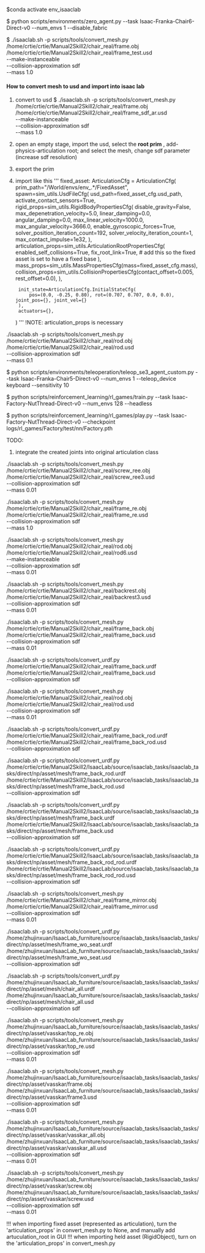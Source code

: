 $conda activate env_isaaclab


$ python scripts/environments/zero_agent.py --task Isaac-Franka-Chair6-Direct-v0 --num_envs 1 --disable_fabric

$ ./isaaclab.sh -p scripts/tools/convert_mesh.py \
  /home/crtie/crtie/Manual2Skill2/chair_real/frame.obj \
  /home/crtie/crtie/Manual2Skill2/chair_real/frame_test.usd \
  --make-instanceable \
  --collision-approximation sdf \
  --mass 1.0


#### How to convert mesh to usd and import into isaac lab
1. convert to usd
$ ./isaaclab.sh -p scripts/tools/convert_mesh.py \
  /home/crtie/crtie/Manual2Skill2/chair_real/frame.obj \
  /home/crtie/crtie/Manual2Skill2/chair_real/frame_sdf_ar.usd \
  --make-instanceable \
  --collision-approximation sdf \
  --mass 1.0

2. open an empty stage, import the usd, select the **root prim** , add-physics-articulation root; and select the mesh, change sdf parameter (increase sdf resolution)
3. export the prim
4. import like this
  '''
    fixed_asset: ArticulationCfg = ArticulationCfg(
        prim_path="/World/envs/env_.*/FixedAsset",
        spawn=sim_utils.UsdFileCfg(
            usd_path=fixed_asset_cfg.usd_path,
            activate_contact_sensors=True,
            rigid_props=sim_utils.RigidBodyPropertiesCfg(
                disable_gravity=False,
                max_depenetration_velocity=5.0,
                linear_damping=0.0,
                angular_damping=0.0,
                max_linear_velocity=1000.0,
                max_angular_velocity=3666.0,
                enable_gyroscopic_forces=True,
                solver_position_iteration_count=192,
                solver_velocity_iteration_count=1,
                max_contact_impulse=1e32,
            ),
            articulation_props=sim_utils.ArticulationRootPropertiesCfg(
                enabled_self_collisions=True,
                fix_root_link=True,  # add this so the fixed asset is set to have a fixed base
            ),
            mass_props=sim_utils.MassPropertiesCfg(mass=fixed_asset_cfg.mass),
            collision_props=sim_utils.CollisionPropertiesCfg(contact_offset=0.005, rest_offset=0.0),
        ),

        init_state=ArticulationCfg.InitialStateCfg(
            pos=(0.0, -0.25, 0.80), rot=(0.707, 0.707, 0.0, 0.0), joint_pos={}, joint_vel={}
        ),
        actuators={},
    )
  '''
  !NOTE: articulation_props is necessary



./isaaclab.sh -p scripts/tools/convert_mesh.py \
  /home/crtie/crtie/Manual2Skill2/chair_real/rod.obj \
  /home/crtie/crtie/Manual2Skill2/chair_real/rod.usd \
  --collision-approximation sdf \
  --mass 0.1


$ python scripts/environments/teleoperation/teleop_se3_agent_custom.py --task Isaac-Franka-Chair5-Direct-v0 --num_envs 1 --teleop_device keyboard --sensitivity 10


$ python scripts/reinforcement_learning/rl_games/train.py --task Isaac-Factory-NutThread-Direct-v0 --num_envs 128 --headless

$ python scripts/reinforcement_learning/rl_games/play.py --task Isaac-Factory-NutThread-Direct-v0 --checkpoint logs/rl_games/Factory/test/nn/Factory.pth

TODO:
1. integrate the created joints into original articulation class

./isaaclab.sh -p scripts/tools/convert_mesh.py \
  /home/crtie/crtie/Manual2Skill2/chair_real/screw_ree.obj \
  /home/crtie/crtie/Manual2Skill2/chair_real/screw_ree3.usd \
  --collision-approximation sdf \
  --mass 0.01

./isaaclab.sh -p scripts/tools/convert_mesh.py \
  /home/crtie/crtie/Manual2Skill2/chair_real/frame_re.obj \
  /home/crtie/crtie/Manual2Skill2/chair_real/frame_re.usd \
  --collision-approximation sdf \
  --mass 1.0


./isaaclab.sh -p scripts/tools/convert_mesh.py \
  /home/crtie/crtie/Manual2Skill2/chair_real/rod.obj \
  /home/crtie/crtie/Manual2Skill2/chair_real/rod6.usd \
  --make-instanceable \
  --collision-approximation sdf \
  --mass 0.01


./isaaclab.sh -p scripts/tools/convert_mesh.py \
  /home/crtie/crtie/Manual2Skill2/chair_real/backrest.obj \
  /home/crtie/crtie/Manual2Skill2/chair_real/backrest3.usd \
  --collision-approximation sdf \
  --mass 0.01


./isaaclab.sh -p scripts/tools/convert_mesh.py \
  /home/crtie/crtie/Manual2Skill2/chair_real/frame_back.obj \
  /home/crtie/crtie/Manual2Skill2/chair_real/frame_back.usd \
  --collision-approximation sdf \
  --mass 0.01


./isaaclab.sh -p scripts/tools/convert_urdf.py \
  /home/crtie/crtie/Manual2Skill2/chair_real/frame_back.urdf \
  /home/crtie/crtie/Manual2Skill2/chair_real/frame_back.usd \
  --collision-approximation sdf


./isaaclab.sh -p scripts/tools/convert_mesh.py \
  /home/crtie/crtie/Manual2Skill2/chair_real/rod.obj \
  /home/crtie/crtie/Manual2Skill2/chair_real/rod.usd \
  --collision-approximation sdf \
  --mass 0.01

./isaaclab.sh -p scripts/tools/convert_urdf.py \
  /home/crtie/crtie/Manual2Skill2/chair_real/frame_back_rod.urdf \
  /home/crtie/crtie/Manual2Skill2/chair_real/frame_back_rod.usd \
  --collision-approximation sdf

./isaaclab.sh -p scripts/tools/convert_urdf.py \
  /home/crtie/crtie/Manual2Skill2/IsaacLab/source/isaaclab_tasks/isaaclab_tasks/direct/np/asset/mesh/frame_back_rod.urdf \
  /home/crtie/crtie/Manual2Skill2/IsaacLab/source/isaaclab_tasks/isaaclab_tasks/direct/np/asset/mesh/frame_back_rod.usd \
  --collision-approximation sdf

./isaaclab.sh -p scripts/tools/convert_urdf.py \
  /home/crtie/crtie/Manual2Skill2/IsaacLab/source/isaaclab_tasks/isaaclab_tasks/direct/np/asset/mesh/frame_back.urdf \
  /home/crtie/crtie/Manual2Skill2/IsaacLab/source/isaaclab_tasks/isaaclab_tasks/direct/np/asset/mesh/frame_back.usd \
  --collision-approximation sdf

./isaaclab.sh -p scripts/tools/convert_urdf.py \
  /home/crtie/crtie/Manual2Skill2/IsaacLab/source/isaaclab_tasks/isaaclab_tasks/direct/np/asset/mesh/frame_back_rod_rod.urdf \
  /home/crtie/crtie/Manual2Skill2/IsaacLab/source/isaaclab_tasks/isaaclab_tasks/direct/np/asset/mesh/frame_back_rod_rod.usd \
  --collision-approximation sdf

./isaaclab.sh -p scripts/tools/convert_mesh.py \
  /home/crtie/crtie/Manual2Skill2/chair_real/frame_mirror.obj \
  /home/crtie/crtie/Manual2Skill2/chair_real/frame_mirror.usd \
  --collision-approximation sdf \
  --mass 0.01

./isaaclab.sh -p scripts/tools/convert_urdf.py \
  /home/zhujinxuan/IsaacLab_furniture/source/isaaclab_tasks/isaaclab_tasks/direct/np/asset/mesh/frame_wo_seat.urdf \
  /home/zhujinxuan/IsaacLab_furniture/source/isaaclab_tasks/isaaclab_tasks/direct/np/asset/mesh/frame_wo_seat.usd \
  --collision-approximation sdf

  ./isaaclab.sh -p scripts/tools/convert_urdf.py \
  /home/zhujinxuan/IsaacLab_furniture/source/isaaclab_tasks/isaaclab_tasks/direct/np/asset/mesh/chair_all.urdf \
  /home/zhujinxuan/IsaacLab_furniture/source/isaaclab_tasks/isaaclab_tasks/direct/np/asset/mesh/chair_all.usd \
  --collision-approximation sdf


./isaaclab.sh -p scripts/tools/convert_mesh.py \
  /home/zhujinxuan/IsaacLab_furniture/source/isaaclab_tasks/isaaclab_tasks/direct/np/asset/vasskar/top_re.obj \
  /home/zhujinxuan/IsaacLab_furniture/source/isaaclab_tasks/isaaclab_tasks/direct/np/asset/vasskar/top_re.usd \
  --collision-approximation sdf \
  --mass 0.01

./isaaclab.sh -p scripts/tools/convert_mesh.py \
  /home/zhujinxuan/IsaacLab_furniture/source/isaaclab_tasks/isaaclab_tasks/direct/np/asset/vasskar/frame.obj \
  /home/zhujinxuan/IsaacLab_furniture/source/isaaclab_tasks/isaaclab_tasks/direct/np/asset/vasskar/frame3.usd \
  --collision-approximation sdf \
  --mass 0.01

./isaaclab.sh -p scripts/tools/convert_mesh.py \
  /home/zhujinxuan/IsaacLab_furniture/source/isaaclab_tasks/isaaclab_tasks/direct/np/asset/vasskar/vasskar_all.obj \
  /home/zhujinxuan/IsaacLab_furniture/source/isaaclab_tasks/isaaclab_tasks/direct/np/asset/vasskar/vasskar_all.usd \
  --collision-approximation sdf \
  --mass 0.01

./isaaclab.sh -p scripts/tools/convert_mesh.py \
  /home/zhujinxuan/IsaacLab_furniture/source/isaaclab_tasks/isaaclab_tasks/direct/np/asset/vasskar/screw.obj \
  /home/zhujinxuan/IsaacLab_furniture/source/isaaclab_tasks/isaaclab_tasks/direct/np/asset/vasskar/screw.usd \
  --collision-approximation sdf \
  --mass 0.01


!!! when importing fixed asset (represented as articulation), turn the 'articulation_props' in convert_mesh.py to None, and manually add artuculation_root in GUI
!!! when importing held asset (RigidObject), turn on the 'articulation_props' in convert_mesh.py